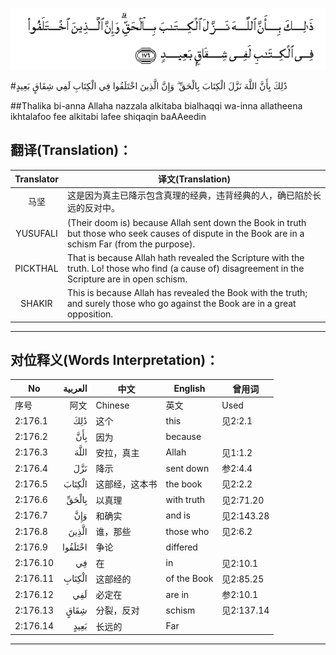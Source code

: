 ![002:176](images/002_176.gif)

#ذَٰلِكَ بِأَنَّ اللَّهَ نَزَّلَ الْكِتَابَ بِالْحَقِّ ۗ وَإِنَّ الَّذِينَ اخْتَلَفُوا فِي الْكِتَابِ لَفِي شِقَاقٍ بَعِيدٍ 

##Thalika bi-anna Allaha nazzala alkitaba bialhaqqi wa-inna allatheena ikhtalafoo fee alkitabi lafee shiqaqin baAAeedin 

## 翻译(Translation)：

| Translator | 译文(Translation)                                            |
| :--------: | ------------------------------------------------------------ |
|    马坚    | 这是因为真主已降示包含真理的经典，违背经典的人，确已陷於长远的反对中。 |
|  YUSUFALI  | (Their doom is) because Allah sent down the Book in truth but those who seek causes of dispute in the Book are in a schism Far (from the purpose). |
|  PICKTHAL  | That is because Allah hath revealed the Scripture with the truth. Lo! those who find (a cause of) disagreement in the Scripture are in open schism. |
|   SHAKIR   | This is because Allah has revealed the Book with the truth; and surely those who go against the Book are in a great opposition. |

---

## 对位释义(Words Interpretation)：

| No   | العربية | 中文    | English | 曾用词 |
| ---- | ------: | ------- | ------- | ------ |
| 序号 |    阿文 | Chinese | 英文    | Used   |
| 2:176.1  | ذَٰلِكَ     | 这个           | this        | 见2:2.1    |
| 2:176.2  | بِأَنَّ     | 因为               | because      |            |
| 2:176.3  | اللَّهَ    | 安拉，真主         | Allah        | 见1:1.2    |
| 2:176.4  | نَزَّلَ     | 降示               | sent down    | 参2:4.4    |
| 2:176.5  | الْكِتَابَ  | 这部经，这本书     | the book     | 见2:2.2    |
| 2:176.6  | بِالْحَقِّ   | 以真理  | with truth | 见2:71.20  |
| 2:176.7  | وَإِنَّ | 和确实             | and is       | 见2:143.28 |
| 2:176.8  | الَّذِينَ   | 谁，那些           | those who    | 见2:6.2    |
| 2:176.9  | اخْتَلَفُوا | 争论            | differed |            |
| 2:176.10 | فِي      | 在                 | in           | 见2:10.1   |
| 2:176.11 | الْكِتَابِ  | 这部经的    | of the Book | 见2:85.25 |
| 2:176.12 | لَفِي     | 必定在             | are in       | 参2:10.1   |
| 2:176.13 | شِقَاقٍ    | 分裂，反对         | schism       | 见2:137.14 |
| 2:176.14 | بَعِيدٍ    | 长远的             | Far          |            |

---

